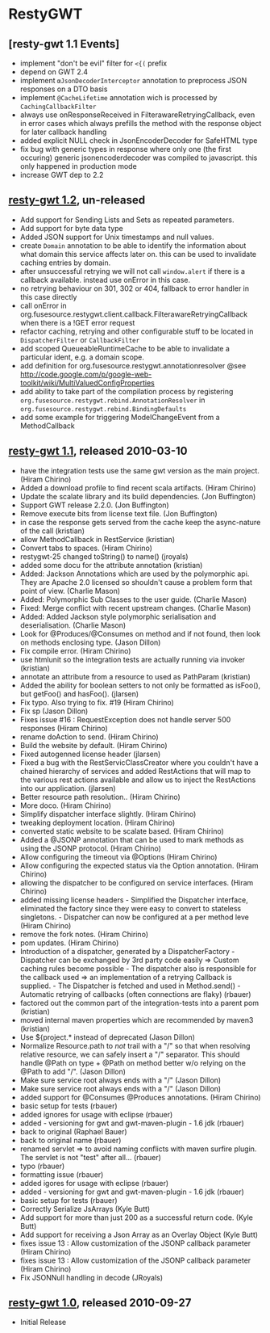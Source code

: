 RestyGWT
========

[resty-gwt 1.1 Events]
---------------
* implement "don't be evil" filter for ``<{(`` prefix
* depend on GWT 2.4
* implement ``œJsonDecoderInterceptor`` annotation to preprocess JSON responses
  on a DTO basis
* implement ``@CacheLifetime`` annotation wich is processed by ``CachingCallbackFilter``
* always use onResponseReceived in FilterawareRetryingCallback, even in 
  error cases which always prefills the method with the response object 
  for later callback handling
* added explicit NULL check in JsonEncoderDecoder for SafeHTML type
* fix bug with generic types in response where only one (the first occuring) generic
  jsonencoderdecoder was compiled to javascript. this only happened in production mode
* increase GWT dep to 2.2
## [resty-gwt 1.2](http://restygwt.fusesource.org/blog/release-1-2.html), un-released
* Add support for Sending Lists and Sets as repeated parameters.
* Add support for byte data type
* Added JSON support for Unix timestamps and null values.
* create ``Domain`` annotation to be able to identify the information about what domain
  this service affects later on. this can be used to invalidate caching entries by domain. 
* after unsuccessful retrying we will not call ``window.alert`` if there is a callback
  available. instead use onError in this case. 
* no retrying behaviour on 301, 302 or 404, fallback to error handler in this case directly
* call onError in org.fusesource.restygwt.client.callback.FilterawareRetryingCallback
  when there is a !GET error request
* refactor caching, retrying and other configurable stuff to be located in ``DispatcherFilter``
  or ``CallbackFilter``
* add scoped QueueableRuntimeCache to be able to invalidate a particular ident, e.g.
  a domain scope.
* add definition for org.fusesource.restygwt.annotationresolver
  @see http://code.google.com/p/google-web-toolkit/wiki/MultiValuedConfigProperties
* add ability to take part of the compilation process by registering 
  ``org.fusesource.restygwt.rebind.AnnotationResolver`` in 
  ``org.fusesource.restygwt.rebind.BindingDefaults``
* add some example for triggering ModelChangeEvent from a MethodCallback

## [resty-gwt 1.1](http://restygwt.fusesource.org/blog/release-1-1.html), released 2010-03-10

* have the integration tests use the same gwt version as the main project. (Hiram Chirino)
* Added a download profile to find recent scala artifacts. (Hiram Chirino)
* Update the scalate library and its build dependencies. (Jon Buffington)
* Support GWT release 2.2.0. (Jon Buffington)
* Remove execute bits from license text file. (Jon Buffington)
* in case the response gets served from the cache keep the async-nature of the call (kristian)
* allow MethodCallback<Void> in RestService (kristian)
* Convert tabs to spaces. (Hiram Chirino)
* restygwt-25 changed toString() to name() (jroyals)
* added some docu for the attribute annotation (kristian)
* Added: Jackson Annotations which are used by the polymorphic api. They are Apache 2.0 licensed so shouldn't cause a problem form that point of view. (Charlie Mason)
* Added: Polymorphic Sub Classes to the user guide. (Charlie Mason)
* Fixed: Merge conflict with recent upstream changes. (Charlie Mason)
* Added: Added Jackson style polymorphic serialisation and deserialisation. (Charlie Mason)
* Look for @Produces/@Consumes on method and if not found, then look on methods enclosing type. (Jason Dillon)
* Fix compile error. (Hiram Chirino)
* use htmlunit so the integration tests are actually running via invoker (kristian)
* annotate an attribute from a resource to used as PathParam (kristian)
* Added the ability for boolean setters to not only be formatted as isFoo(), but getFoo() and hasFoo(). (jlarsen)
* Fix typo. Also trying to fix. #19 (Hiram Chirino)
* Fix sp (Jason Dillon)
* Fixes issue #16 : RequestException does not handle server 500 responses (Hiram Chirino)
* rename doAction to send. (Hiram Chirino)
* Build the website by default. (Hiram Chirino)
* Fixed autogenned license header (jlarsen)
* Fixed a bug with the RestServicClassCreator where you couldn't have a chained hierarchy of services and added RestActions that will map to the various rest actions available and allow us to inject the RestActions into our application. (jlarsen)
* Better resource path resolution.. (Hiram Chirino)
* More doco. (Hiram Chirino)
* Simplify dispatcher interface slightly. (Hiram Chirino)
* tweaking deployment location. (Hiram Chirino)
* converted static website to be scalate based. (Hiram Chirino)
* Added a @JSONP annotation that can be used to mark methods as using the JSONP protocol. (Hiram Chirino)
* Allow configuring the timeout via @Options (Hiram Chirino)
* Allow configuring the expected status via the Option annotation. (Hiram Chirino)
* allowing the dispatcher to be configured on service interfaces. (Hiram Chirino)
* added missing license headers - Simplified the Dispatcher interface, eliminated the factory since they were easy to convert to stateless singletons. - Dispatcher can now be configured at a per method leve (Hiram Chirino)
* remove the fork notes. (Hiram Chirino)
* pom updates. (Hiram Chirino)
* Introduction of a dispatcher, generated by a DispatcherFactory - Dispatcher can be exchanged by 3rd party code easily => Custom caching rules become possible - The dispatcher also is responsible for the callback used => an implementation of a retrying Callback is supplied. - The Dispatcher is fetched and used in Method.send() - Automatic retrying of callbacks (often connections are flaky) (rbauer)
* factored out the common part of the integration-tests into a parent pom (kristian)
* moved internal maven properties which are recommended by maven3 (kristian)
* Use ${project.* instead of deprecated (Jason Dillon)
* Normalize Resource.path to *not* trail with a "/" so that when resolving relative resource, we can safely insert a "/" separator. This should handle @Path on type + @Path on method better w/o relying on the @Path to add "/". (Jason Dillon)
* Make sure service root always ends with a "/" (Jason Dillon)
* Make sure service root always ends with a "/" (Jason Dillon)
* added support for @Consumes @Produces annotations. (Hiram Chirino)
* basic setup for tests (rbauer)
* added ignores for usage with eclipse (rbauer)
* added - versioning for gwt and gwt-maven-plugin - 1.6 jdk (rbauer)
* back to original (Raphael Bauer)
* back to original name (rbauer)
* renamed servlet => to avoid naming conflicts with maven surfire plugin. The servlet is not "test" after all... (rbauer)
* typo (rbauer)
* formatting issue (rbauer)
* added igores for usage with eclipse (rbauer)
* added - versioning for gwt and gwt-maven-plugin - 1.6 jdk (rbauer)
* basic setup for tests (rbauer)
* Correctly Serialize JsArrays (Kyle Butt)
* Add support for more than just 200 as a successful return code. (Kyle Butt)
* Add support for receiving a Json Array as an Overlay Object (Kyle Butt)
* fixes issue 13 : Allow customization of the JSONP callback parameter (Hiram Chirino)
* fixes issue 13 : Allow customization of the JSONP callback parameter (Hiram Chirino)
* Fix JSONNull handling in decode (JRoyals)

## [resty-gwt 1.0](http://restygwt.fusesource.org/blog/release-1-0.html), released 2010-09-27

* Initial Release
